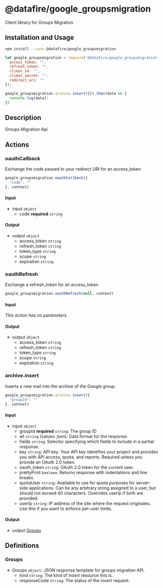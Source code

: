# @datafire/google_groupsmigration

Client library for Groups Migration

## Installation and Usage
```bash
npm install --save @datafire/google_groupsmigration
```
```js
let google_groupsmigration = require('@datafire/google_groupsmigration').create({
  access_token: "",
  refresh_token: "",
  client_id: "",
  client_secret: "",
  redirect_uri: ""
});

google_groupsmigration.archive.insert({}).then(data => {
  console.log(data);
})
```

## Description

Groups Migration Api.

## Actions

### oauthCallback
Exchange the code passed to your redirect URI for an access_token


```js
google_groupsmigration.oauthCallback({
  "code": ""
}, context)
```

#### Input
* input `object`
  * code **required** `string`

#### Output
* output `object`
  * access_token `string`
  * refresh_token `string`
  * token_type `string`
  * scope `string`
  * expiration `string`

### oauthRefresh
Exchange a refresh_token for an access_token


```js
google_groupsmigration.oauthRefresh(null, context)
```

#### Input
*This action has no parameters*

#### Output
* output `object`
  * access_token `string`
  * refresh_token `string`
  * token_type `string`
  * scope `string`
  * expiration `string`

### archive.insert
Inserts a new mail into the archive of the Google group.


```js
google_groupsmigration.archive.insert({
  "groupId": ""
}, context)
```

#### Input
* input `object`
  * groupId **required** `string`: The group ID
  * alt `string` (values: json): Data format for the response.
  * fields `string`: Selector specifying which fields to include in a partial response.
  * key `string`: API key. Your API key identifies your project and provides you with API access, quota, and reports. Required unless you provide an OAuth 2.0 token.
  * oauth_token `string`: OAuth 2.0 token for the current user.
  * prettyPrint `boolean`: Returns response with indentations and line breaks.
  * quotaUser `string`: Available to use for quota purposes for server-side applications. Can be any arbitrary string assigned to a user, but should not exceed 40 characters. Overrides userIp if both are provided.
  * userIp `string`: IP address of the site where the request originates. Use this if you want to enforce per-user limits.

#### Output
* output [Groups](#groups)



## Definitions

### Groups
* Groups `object`: JSON response template for groups migration API.
  * kind `string`: The kind of insert resource this is.
  * responseCode `string`: The status of the insert request.


